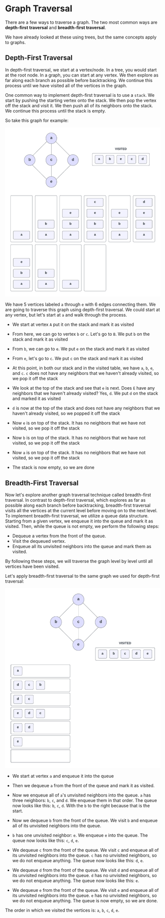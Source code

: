 # Graph Traversal

There are a few ways to traverse a graph. The two most common ways are **depth-first traversal** and **breadth-first traversal**.

We have already looked at these using trees, but the same concepts apply to graphs.

## Depth-First Traversal

In depth-first traversal, we start at a vertex/node. In a tree, you would start at the root node. In a graph, you can start at any vertex. We then explore as far along each branch as possible before backtracking. We continue this process until we have visited all of the vertices in the graph.

One common way to implement depth-first traversal is to use a `stack`. We start by pushing the starting vertex onto the stack. We then pop the vertex off the stack and visit it. We then push all of its neighbors onto the stack. We continue this process until the stack is empty.

So take this graph for example:

<img src="../../assets/images/graph-depth-first.png">

We have 5 vertices labeled `a` through `e` with 6 edges connecting them. We are going to traverse this graph using depth-first traversal. We could start at any vertex, but let's start at `a` and walk through the process.

-   We start at vertex `A` put it on the stack and mark it as visited

-   From here, we can go to vertex `b` or `c`. Let's go to `B`. We put `b` on the stack and mark it as visited

-   From `b`, we can go to `e`. We put `e` on the stack and mark it as visited

-   From `e`, let's go to `c`. We put `c` on the stack and mark it as visited

-   At this point, in both our stack and in the visited table, we have `a`, `b`, `e`, and `c`. `c` does not have any neighbors that we haven't already visited, so we pop it off the stack

-   We look at the top of the stack and see that `e` is next. Does `E` have any neighbors that we haven't already visited? Yes, `d`. We put `d` on the stack and marked it as visited

-   `d` is now at the top of the stack and does not have any neighbors that we haven't already visited, so we popped it off the stack

-   Now `e` is on top of the stack. It has no neighbors that we have not visited, so we pop it off the stack

-   Now `b` is on top of the stack. It has no neighbors that we have not visited, so we pop it off the stack

-   Now `a` is on top of the stack. It has no neighbors that we have not visited, so we pop it off the stack

-   The stack is now empty, so we are done

## Breadth-First Traversal

Now let's explore another graph traversal technique called breadth-first traversal. In contrast to depth-first traversal, which explores as far as possible along each branch before backtracking, breadth-first traversal visits all the vertices at the current level before moving on to the next level. To implement breadth-first traversal, we utilize a queue data structure. Starting from a given vertex, we enqueue it into the queue and mark it as visited. Then, while the queue is not empty, we perform the following steps:

-   Dequeue a vertex from the front of the queue.
-   Visit the dequeued vertex.
-   Enqueue all its unvisited neighbors into the queue and mark them as visited.

By following these steps, we will traverse the graph level by level until all vertices have been visited.

Let's apply breadth-first traversal to the same graph we used for depth-first traversal:

<img src="../../assets/images/graph-breadth-first.png">

-   We start at vertex `a` and enqueue it into the queue

-   Then we dequeue `a` from the front of the queue and mark it as visited.

-   Now we enqueue all of `a`'s unvisited neighbors into the queue. `a` has three neighbors: `b`, `c`, and `d`. We enqueue them in that order. The queue now looks like this: `b`, `c`, `d`. With the `b` to the right because that is the start.

-   Now we dequeue `b` from the front of the queue. We visit `b` and enqueue all of its unvisited neighbors into the queue.

-   `b` has one unvisited neighbor: `e`. We enqueue `e` into the queue. The queue now looks like this: `c`, `d`, `e`.

-   We dequeue `c` from the front of the queue. We visit `c` and enqueue all of its unvisited neighbors into the queue. `c` has no unvisited neighbors, so we do not enqueue anything. The queue now looks like this: `d`, `e`.

-   We dequeue `d` from the front of the queue. We visit `d` and enqueue all of its unvisited neighbors into the queue. `d` has no unvisited neighbors, so we do not enqueue anything. The queue now looks like this: `e`.

-   We dequeue `e` from the front of the queue. We visit `e` and enqueue all of its unvisited neighbors into the queue. `e` has no unvisited neighbors, so we do not enqueue anything. The queue is now empty, so we are done.

The order in which we visited the vertices is: `a`, `b`, `c`, `d`, `e`.
